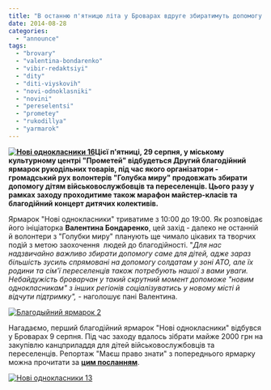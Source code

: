```yaml
---
title: "В останню п'ятницю літа у Броварах вдруге збиратимуть допомогу для \"нових однокласників\""
date: 2014-08-28
categories: 
  - "announce"
tags: 
  - "brovary"
  - "valentina-bondarenko"
  - "vibir-redaktsiyi"
  - "dity"
  - "diti-viyskovih"
  - "novi-odnoklasniki"
  - "novini"
  - "pereselentsi"
  - "prometey"
  - "rukodillya"
  - "yarmarok"
---
```


**[![Нові однокласники 16](https://mpz.brovary.org/wp-content/uploads/2014/08/Novi-odnoklasniki-16.jpg)](https://mpz.brovary.org/wp-content/uploads/2014/08/Novi-odnoklasniki-16.jpg)Цієї п'ятниці, 29 серпня, у міському культурному центрі "Прометей" відбудеться Другий благодійний ярмарок рукодільних товарів, під час якого організатори - громадський рух волонтерів "Голубка миру" продовжать збирати допомогу дітям військовослужбовців та переселенців. Цього разу у рамках заходу проходитиме також марафон майстер-класів та благодійний концерт дитячих колективів.**

Ярмарок "Нові однокласники" триватиме з 10:00 до 19:00. Як розповідає його ініціаторка **Валентина Бондаренко**, цей захід - далеко не останній й волонтери з "Голубки миру" планують ще чимало цікавих та творчих подій з метою заохочення  людей до благодійності. "_Для нас надзвичайно важливо збирати допомогу саме для дітей, адже зараз більшість зусиль спрямовані на допомогу солдатам у зоні АТО, але їх родини та сім'ї переселенців також потребують нашої з вами уваги. Небайдужість броварчан у такий скрутний момент допоможе "новим однокласникам" з інших регіонів соціалізуватись у новому місті й відчути підтримку", -_ наголошує пані Валентина.  

[![Благодыйний ярмарок 2](https://mpz.brovary.org/wp-content/uploads/2014/08/Blagodyiyniy-yarmarok-2.jpg)](https://mpz.brovary.org/wp-content/uploads/2014/08/Blagodyiyniy-yarmarok-2.jpg)

Нагадаємо, перший благодійний ярмарок "Нові однокласники" відбувся у Броварах 9 серпня. Під час заходу вдалось зібрати майже 2000 грн на закупівлю канцприладдя для дітей військовослужбовців та переселенців. Репортаж "Маєш право знати" з попереднього ярмарку можна прочитати за **[цим посланням](https://mpz.brovary.org/brovarchani-zibrali-dlya-svoyih-novih-odnoklasnikiv-z-krimu-ta-donbasu-mayzhe-2000-griven/)**.

[![Нові однокласники 13](https://mpz.brovary.org/wp-content/uploads/2014/08/Novi-odnoklasniki-13-e1409178789611.jpg)](https://mpz.brovary.org/wp-content/uploads/2014/08/Novi-odnoklasniki-13-e1409178789611.jpg)
